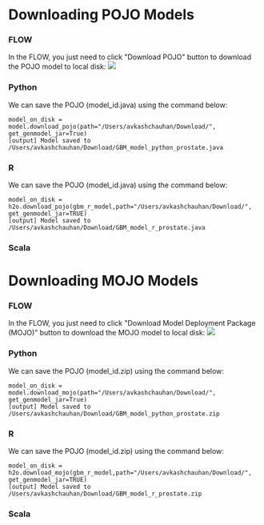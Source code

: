 # Downloading POJO  Models #

### FLOW ###
In the FLOW, you just need to click "Download POJO" button to download the POJO model to local disk:
![](https://github.com/Avkash/mldl/blob/master/images/h2o_flow_download_pojo.png)

### Python ###
We can save the POJO (model_id.java) using the command below:
```
model_on_disk = model.download_pojo(path="/Users/avkashchauhan/Download/", get_genmodel_jar=True)
[output] Model saved to /Users/avkashchauhan/Download/GBM_model_python_prostate.java
```
### R ###
We can save the POJO (model_id.java) using the command below:
```
model_on_disk = h2o.download_pojo(gbm_r_model,path="/Users/avkashchauhan/Download/", get_genmodel_jar=TRUE)
[output] Model saved to /Users/avkashchauhan/Download/GBM_model_r_prostate.java
```
### Scala ###

# Downloading  MOJO Models #

### FLOW ###
In the FLOW, you just need to click "Download Model Deployment Package (MOJO)" button to download the MOJO model to local disk:
![](https://github.com/Avkash/mldl/blob/master/images/h2o_flow_download_pojo.png)

### Python ###
We can save the POJO (model_id.zip) using the command below:
```
model_on_disk = model.download_mojo(path="/Users/avkashchauhan/Download/", get_genmodel_jar=True)
[output] Model saved to /Users/avkashchauhan/Download/GBM_model_python_prostate.zip
```
### R ###
We can save the POJO (model_id.zip) using the command below:
```
model_on_disk = h2o.download_mojo(gbm_r_model,path="/Users/avkashchauhan/Download/", get_genmodel_jar=TRUE)
[output] Model saved to /Users/avkashchauhan/Download/GBM_model_r_prostate.zip
```

### Scala ###
